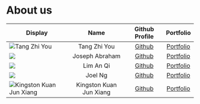# About us

Display | Name | Github Profile | Portfolio 
--------|:----:|:--------------:|:---------:
![Tang Zhi You](https://avatars3.githubusercontent.com/u/49060098?s=400&u=b69b125203fd94bf8db9d77b9e3796db73f86cb6&v=4) | Tang Zhi You | [Github](https://github.com/Zhi-You) | [Portfolio](team/zhi-you.md)
![](https://via.placeholder.com/100.png?text=Photo) | Joseph Abraham | [Github](https://github.com/josephhhhhhhhh) | [Portfolio](docs/team/joseph.md)
![](https://via.placeholder.com/100.png?text=Photo) | Lim An Qi | [Github](https://github.com/anqi20) | [Portfolio](docs/team/anqi.md)
![](https://via.placeholder.com/100.png?text=Photo) | Joel Ng | [Github](https://github.com/joelngyx) | [Portfolio](docs/team/joel.md)
![Kingston Kuan Jun Xiang](https://avatars0.githubusercontent.com/u/35717847?s=460&u=fd4a6977a95813022f82662ada8694105196b9a0&v=4) | Kingston Kuan Jun Xiang | [Github](https://github.com/kstonekuan) | [Portfolio](team/kstonekuan.md)
